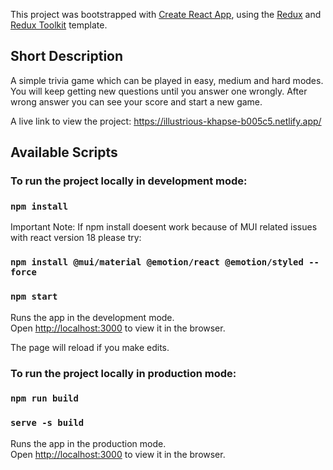 This project was bootstrapped with [Create React App](https://github.com/facebook/create-react-app), using the [Redux](https://redux.js.org/) and [Redux Toolkit](https://redux-toolkit.js.org/) template.

## Short Description

A simple trivia game which can be played in easy, medium and hard modes. You will keep getting new questions until you answer one wrongly.
After wrong answer you can see your score and start a new game.

A live link to view the project: https://illustrious-khapse-b005c5.netlify.app/

## Available Scripts

### To run the project locally in development mode:

### `npm install`

Important Note: If npm install doesent work because of MUI related issues with react version 18 please try:

### `npm install @mui/material @emotion/react @emotion/styled --force`

### `npm start`

Runs the app in the development mode.<br />
Open [http://localhost:3000](http://localhost:3000) to view it in the browser.

The page will reload if you make edits.

### To run the project locally in production mode:

### `npm run build`

### `serve -s build`

Runs the app in the production mode.<br />
Open [http://localhost:3000](http://localhost:3000) to view it in the browser.
